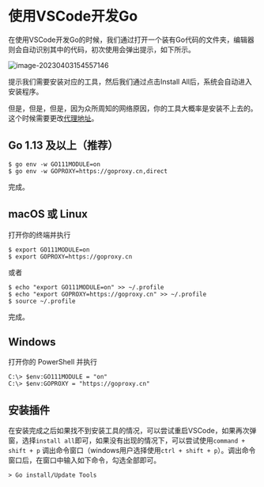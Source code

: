 # 使用VSCode开发Go

在使用VSCode开发Go的时候，我们通过打开一个装有Go代码的文件夹，编辑器则会自动识别其中的代码，初次使用会弹出提示，如下所示。

![image-20230403154557146](https://oss.oh-undefined.com/image-20230403154557146.png)

提示我们需要安装对应的工具，然后我们通过点击Install All后，系统会自动进入安装程序。

但是，但是，但是，因为众所周知的网络原因，你的工具大概率是安装不上去的。这个时候需要更改[代理地址](https://goproxy.cn/)。

## Go 1.13 及以上（推荐）

```
$ go env -w GO111MODULE=on
$ go env -w GOPROXY=https://goproxy.cn,direct
```

完成。

## macOS 或 Linux

打开你的终端并执行

```
$ export GO111MODULE=on
$ export GOPROXY=https://goproxy.cn
```

或者

```
$ echo "export GO111MODULE=on" >> ~/.profile
$ echo "export GOPROXY=https://goproxy.cn" >> ~/.profile
$ source ~/.profile
```

完成。

## Windows

打开你的 PowerShell 并执行

```
C:\> $env:GO111MODULE = "on"
C:\> $env:GOPROXY = "https://goproxy.cn"
```

## 安装插件

在安装完成之后如果找不到安装工具的情况，可以尝试重启VSCode，如果再次弹窗，选择`install all`即可，如果没有出现的情况下，可以尝试使用`command + shift + p` 调出命令窗口（windows用户选择使用`ctrl + shift + p`）。调出命令窗口后，在窗口中输入如下命令，勾选全部即可。

```
> Go install/Update Tools
```

